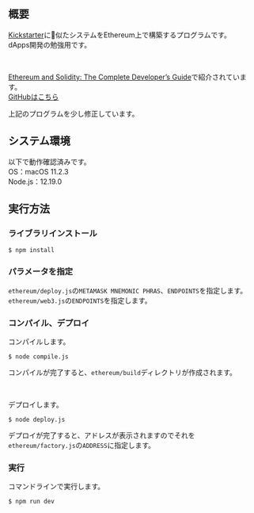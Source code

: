 ## 概要
[Kickstarter](https://www.kickstarter.com/?lang=ja)に似たシステムをEthereum上で構築するプログラムです。  
dApps開発の勉強用です。

<br>

[Ethereum and Solidity: The Complete Developer’s Guide](https://www.udemy.com/course/ethereum-and-solidity-the-complete-developers-guide/)で紹介されています。  
[GitHubはこちら](https://github.com/StephenGrider/EthereumCasts/tree/master/kickstart)

上記のプログラムを少し修正しています。



## システム環境
以下で動作確認済みです。  
OS：macOS 11.2.3  
Node.js：12.19.0



## 実行方法
### ライブラリインストール
```
$ npm install
```


### パラメータを指定
`ethereum/deploy.js`の`METAMASK MNEMONIC PHRAS`、`ENDPOINTS`を指定します。  
`ethereum/web3.js`の`ENDPOINTS`を指定します。


### コンパイル、デプロイ
コンパイルします。
```
$ node compile.js
```
コンパイルが完了すると、`ethereum/build`ディレクトリが作成されます。

<br>

デプロイします。
```
$ node deploy.js
```
デプロイが完了すると、アドレスが表示されますのでそれを`ethereum/factory.js`の`ADDRESS`に指定します。


### 実行
コマンドラインで実行します。
```
$ npm run dev
```
